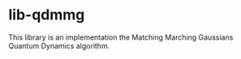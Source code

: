 # lib-qdmmg

This library is an implementation the Matching Marching Gaussians Quantum Dynamics algorithm.
